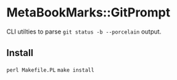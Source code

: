 # MetaBookMarks::GitPrompt

CLI utilties to parse `git status -b --porcelain` output.

## Install 

`perl Makefile.PL`
`make install`



